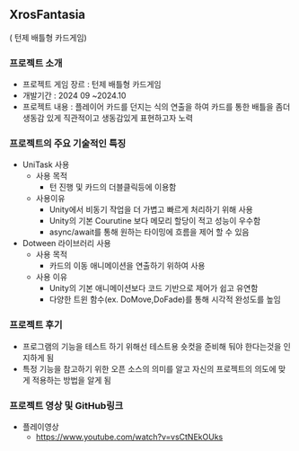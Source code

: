 ## XrosFantasia

( 턴제 배틀형 카드게임)

### 프로젝트 소개

- 프로젝트 게임 장르 : 턴제 배틀형 카드게임
- 개발기간 : 2024 09 ~2024.10
- 프로젝트 내용 : 플레이어 카드를 던지는 식의 연출을 하여 카드를 통한 배틀을 좀더 생동감 있게 직관적이고 생동감있게 표현하고자 노력

### **프로젝트의  주요 기술적인 특징**

- UniTask 사용
    - 사용 목적
        - 턴 진행 및 카드의 더블클릭등에 이용함
    - 사용이유
        - Unity에서 비동기 작업을 더 가볍고 빠르게 처리하기 위해 사용
        - Unity의 기본 Courutine 보다 메모리 할당이 적고 성능이 우수함
        - async/await를 통해 원하는 타이밍에 흐름을 제어 할 수 있음
- Dotween 라이브러리 사용
    - 사용 목적
        - 카드의 이동 애니메이션을 연출하기 위하여 사용
    - 사용 이유
        - Unity의 기본 애니메이션보다 코드 기반으로 제어가 쉽고 유연함
        - 다양한 트윈 함수(ex. DoMove,DoFade)를 통해 시각적 완성도를 높임

### 프로젝트 후기

- 프로그램의 기능을 테스트 하기 위해선 테스트용 숏컷을 준비해 둬야 한다는것을 인지하게 됨
- 특정 기능을 참고하기 위한 오픈 소스의  의미를 알고 자신의 프로젝트의 의도에 맞게 적용하는 방법을 알게 됨

### 프로젝트 영상 및  GitHub링크

- 플레이영상
    - https://www.youtube.com/watch?v=vsCtNEkOUks

